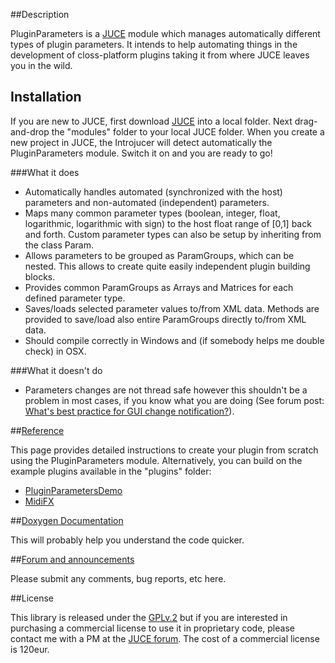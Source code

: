 ##Description

PluginParameters is a [JUCE](http://rawmaterialsoftware.com/juce.php) module which manages automatically different types of plugin parameters. It intends to help automating things in the development of closs-platform plugins taking it from where JUCE leaves you in the wild. 

## Installation

If you are new to JUCE, first download [JUCE](http://www.juce.com/downloads) into a local folder. Next drag-and-drop the "modules" folder to your local JUCE folder. When you create a new project in JUCE, the Introjucer will detect automatically the PluginParameters module. Switch it on and you are ready to go!

###What it does

* Automatically handles automated (synchronized with the host) parameters and non-automated (independent) parameters.
* Maps many common parameter types (boolean, integer, float, logarithmic, logarithmic with sign) to the host float range of [0,1] back and forth. Custom parameter types can also be setup by inheriting from the class Param.
* Allows parameters to be grouped as ParamGroups, which can be nested. This allows to create quite easily independent plugin building blocks.
* Provides common ParamGroups as Arrays and Matrices for each defined parameter type.
* Saves/loads selected parameter values to/from XML data. Methods are provided to save/load also entire ParamGroups directly to/from XML data.
* Should compile correctly in Windows and (if somebody helps me double check) in OSX.

###What it doesn't do

* Parameters changes are not thread safe however this shouldn't be a problem in most cases, if you know what you are doing (See forum post: [What's best practice for GUI change notification?](http://www.rawmaterialsoftware.com/viewtopic.php?f=8&t=10531)).

##[Reference](https://github.com/4drX/pluginparameters/wiki)

This page provides detailed instructions to create your plugin from scratch using the PluginParameters module. Alternatively, you can build on the example plugins available in the "plugins" folder: 
* [PluginParametersDemo](https://github.com/4drX/pluginparameters/tree/master/plugins/PluginParametersDemo) 
* [MidiFX](https://github.com/4drX/pluginparameters/tree/master/plugins/MidiFX)

##[Doxygen Documentation](http://4drx.github.io/pluginparameters/annotated.html)

This will probably help you understand the code quicker.

##[Forum and announcements](http://www.rawmaterialsoftware.com/viewtopic.php?f=6&t=11122&p=63732)

Please submit any comments, bug reports, etc here.

##License

This library is released under the [GPLv.2](http://www.gnu.org/licenses/gpl-2.0.html) but if you are interested in purchasing a commercial license to use it in proprietary code, please contact me with a PM at the [JUCE forum](http://www.rawmaterialsoftware.com/memberlist.php?mode=viewprofile&u=347). The cost of a commercial license is 120eur.